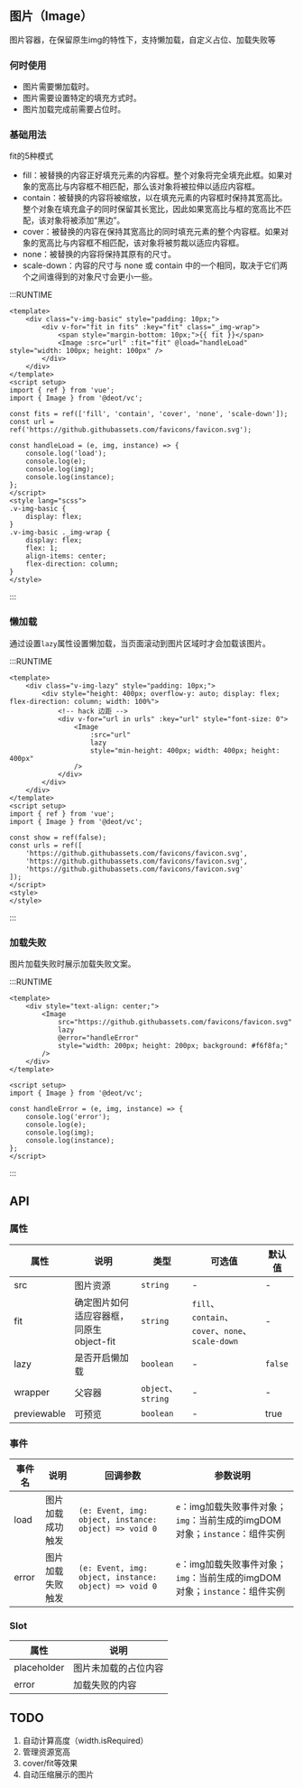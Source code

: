 ## 图片（Image）
图片容器，在保留原生img的特性下，支持懒加载，自定义占位、加载失败等

### 何时使用

- 图片需要懒加载时。
- 图片需要设置特定的填充方式时。
- 图片加载完成前需要占位时。

### 基础用法

fit的5种模式
- fill：被替换的内容正好填充元素的内容框。整个对象将完全填充此框。如果对象的宽高比与内容框不相匹配，那么该对象将被拉伸以适应内容框。
- contain：被替换的内容将被缩放，以在填充元素的内容框时保持其宽高比。 整个对象在填充盒子的同时保留其长宽比，因此如果宽高比与框的宽高比不匹配，该对象将被添加“黑边”。
- cover：被替换的内容在保持其宽高比的同时填充元素的整个内容框。如果对象的宽高比与内容框不相匹配，该对象将被剪裁以适应内容框。
- none：被替换的内容将保持其原有的尺寸。
- scale-down：内容的尺寸与 none 或 contain 中的一个相同，取决于它们两个之间谁得到的对象尺寸会更小一些。

:::RUNTIME
```vue
<template>
	<div class="v-img-basic" style="padding: 10px;">
		<div v-for="fit in fits" :key="fit" class="_img-wrap">
			<span style="margin-bottom: 10px;">{{ fit }}</span>
			<Image :src="url" :fit="fit" @load="handleLoad" style="width: 100px; height: 100px" />
		</div>
	</div>
</template>
<script setup>
import { ref } from 'vue';
import { Image } from '@deot/vc';

const fits = ref(['fill', 'contain', 'cover', 'none', 'scale-down']);
const url = ref('https://github.githubassets.com/favicons/favicon.svg');

const handleLoad = (e, img, instance) => {
	console.log('load');
	console.log(e);
	console.log(img);
	console.log(instance);
};
</script>
<style lang="scss">
.v-img-basic {
	display: flex;
}
.v-img-basic ._img-wrap {
	display: flex;
	flex: 1;
	align-items: center;
	flex-direction: column;
}
</style>
```
:::

### 懒加载
通过设置`lazy`属性设置懒加载，当页面滚动到图片区域时才会加载该图片。

:::RUNTIME
```vue
<template>
	<div class="v-img-lazy" style="padding: 10px;">
		<div style="height: 400px; overflow-y: auto; display: flex; flex-direction: column; width: 100%">
			<!-- hack 边距 -->
			<div v-for="url in urls" :key="url" style="font-size: 0">
				<Image
					:src="url"
					lazy
					style="min-height: 400px; width: 400px; height: 400px"
				/>
			</div>
		</div>
	</div>
</template>
<script setup>
import { ref } from 'vue';
import { Image } from '@deot/vc';

const show = ref(false);
const urls = ref([
	'https://github.githubassets.com/favicons/favicon.svg',
	'https://github.githubassets.com/favicons/favicon.svg',
	'https://github.githubassets.com/favicons/favicon.svg'
]);
</script>
<style>
</style>
```
:::

### 加载失败
图片加载失败时展示加载失败文案。

:::RUNTIME
```vue
<template>
	<div style="text-align: center;">
		<Image
			src="https://github.githubassets.com/favicons/favicon.svg"
			lazy
			@error="handleError"
			style="width: 200px; height: 200px; background: #f6f8fa;"
		/>
	</div>
</template>

<script setup>
import { Image } from '@deot/vc';

const handleError = (e, img, instance) => {
	console.log('error');
	console.log(e);
	console.log(img);
	console.log(instance);
};
</script>
```
:::

## API

### 属性

| 属性      | 说明                         | 类型                 | 可选值                                          | 默认值     |
| ------- | -------------------------- | ------------------ | -------------------------------------------- | ------- |
| src     | 图片资源                       | `string`           | -                                            | -       |
| fit     | 确定图片如何适应容器框，同原生 object-fit | `string`           | `fill`、`contain`、`cover`、`none`、`scale-down` | -       |
| lazy    | 是否开启懒加载                    | `boolean`          | -                                            | `false` |
| wrapper | 父容器                        | `object`、 `string` | -                                            | -       |
| previewable | 可预览                        | `boolean` | -                                            | true       |


### 事件

| 事件名   | 说明       | 回调参数                                                  | 参数说明                                                |
| ----- | -------- | ----------------------------------------------------- | --------------------------------------------------- |
| load  | 图片加载成功触发 | `(e: Event, img: object, instance: object) => void 0` | `e`：img加载失败事件对象；`img`：当前生成的imgDOM对象；`instance`：组件实例 |
| error | 图片加载失败触发 | `(e: Event, img: object, instance: object) => void 0` | `e`：img加载失败事件对象；`img`：当前生成的imgDOM对象；`instance`：组件实例 |


### Slot

| 属性          | 说明         |
| ----------- | ---------- |
| placeholder | 图片未加载的占位内容 |
| error       | 加载失败的内容    |


## TODO
1. 自动计算高度（width.isRequired）
2. 管理资源宽高
3. cover/fit等效果
4. 自动压缩展示的图片
